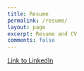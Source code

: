 ```yaml
---
title: Resume
permalink: /resume/
layout: page
excerpt: Resume and CV
comments: false
---
```


[Link to LinkedIn](https://www.linkedin.com/in/daveyoon64/)